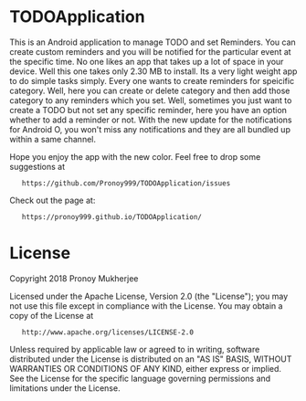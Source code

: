 # TODOApplication
This is an Android application to manage TODO and set Reminders.
You can create custom reminders and you will be notified for the particular event at the specific time. 
No one likes an app that takes up a lot of space in your device. Well this one takes only 2.30 MB to install. 
Its a very light weight app to do simple tasks simply. 
Every one wants to create reminders for speicific category. Well, here you can create or delete category and 
then add those category to any reminders which you set. 
Well, sometimes you just want to create a TODO but not set any specific reminder, here you have an option whether
to add a reminder or not. With the new update for the notifications for Android O, you won't miss any notifications
and they are all bundled up within a same channel. 

Hope you enjoy the app with the new color. 
Feel free to drop some suggestions at 


       https://github.com/Pronoy999/TODOApplication/issues
       
       
Check out the page at:  


       https://pronoy999.github.io/TODOApplication/
       
# License

Copyright 2018 Pronoy Mukherjee

   Licensed under the Apache License, Version 2.0 (the "License");
   you may not use this file except in compliance with the License.
   You may obtain a copy of the License at

       http://www.apache.org/licenses/LICENSE-2.0

   Unless required by applicable law or agreed to in writing, software
   distributed under the License is distributed on an "AS IS" BASIS,
   WITHOUT WARRANTIES OR CONDITIONS OF ANY KIND, either express or implied.
   See the License for the specific language governing permissions and
limitations under the License.
